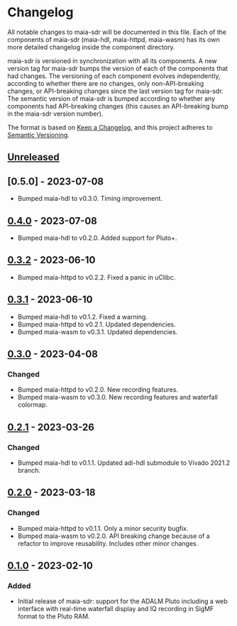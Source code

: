 # Changelog

All notable changes to maia-sdr will be documented in this file. Each of the
components of maia-sdr (maia-hdl, maia-httpd, maia-wasm) has its own more
detailed changelog inside the component directory.

maia-sdr is versioned in synchronization with all its components. A new version
tag for maia-sdr bumps the version of each of the components that had
changes. The versioning of each component evolves independently, according to
whether there are no changes, only non-API-breaking changes, or API-breaking
changes since the last version tag for maia-sdr. The semantic version of
maia-sdr is bumped according to whether any components had API-breaking changes
(this causes an API-breaking bump in the maia-sdr version number).

The format is based on [Keep a Changelog](https://keepachangelog.com/en/1.0.0/),
and this project adheres to [Semantic Versioning](https://semver.org/spec/v2.0.0.html).

## [Unreleased]

## [0.5.0] - 2023-07-08

- Bumped maia-hdl to v0.3.0. Timing improvement.

## [0.4.0] - 2023-07-08

- Bumped maia-hdl to v0.2.0. Added support for Pluto+.

## [0.3.2] - 2023-06-10

- Bumped maia-httpd to v0.2.2. Fixed a panic in uClibc.

## [0.3.1] - 2023-06-10

- Bumped maia-hdl to v0.1.2. Fixed a warning.
- Bumped maia-httpd to v0.2.1. Updated dependencies.
- Bumped maia-wasm to v0.3.1. Updated dependencies.

## [0.3.0] - 2023-04-08

### Changed

- Bumped maia-httpd to v0.2.0. New recording features.
- Bumped maia-wasm to v0.3.0. New recording features and waterfall colormap.

## [0.2.1] - 2023-03-26

### Changed

- Bumped maia-hdl to v0.1.1. Updated adi-hdl submodule to Vivado 2021.2 branch.

## [0.2.0] - 2023-03-18

### Changed

- Bumped maia-httpd to v0.1.1. Only a minor security bugfix.
- Bumped maia-wasm to v0.2.0. API breaking change because of a refactor to improve
  reusability. Includes other minor changes.

## [0.1.0] - 2023-02-10

### Added

- Initial release of maia-sdr: support for the ADALM Pluto including a web
  interface with real-time waterfall display and IQ recording in SigMF format to
  the Pluto RAM.

[unreleased]: https://github.com/maia-sdr/maia-sdr/compare/v0.4.0...HEAD
[0.4.0]: https://github.com/maia-sdr/maia-sdr/compare/v0.3.2...v0.4.0
[0.3.2]: https://github.com/maia-sdr/maia-sdr/compare/v0.3.1...v0.3.2
[0.3.1]: https://github.com/maia-sdr/maia-sdr/compare/v0.3.0...v0.3.1
[0.3.0]: https://github.com/maia-sdr/maia-sdr/compare/v0.2.1...v0.3.0
[0.2.1]: https://github.com/maia-sdr/maia-sdr/compare/v0.2.0...v0.2.1
[0.2.0]: https://github.com/maia-sdr/maia-sdr/compare/v0.1.0...v0.2.0
[0.1.0]: https://github.com/maia-sdr/maia-sdr/releases/tag/v0.1.0
